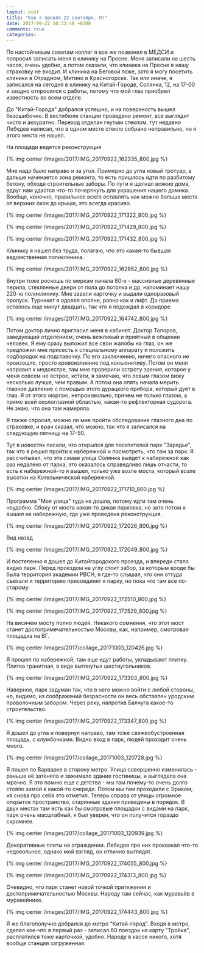 ```yaml
---
layout: post
title: "Как я провёл 22 сентября, Пт"
date: 2017-09-22 10:33:48 +0300
comments: true
categories: 
---
```

По настойчивым советам коллег я все же позвонил в МЕДСИ и попросил записать меня в клинику на Пресне. Меня записали на шесть часов, очень удобно, а потом сказали, что клиника на Пресне в нашу страховку не входит. И клиника на Беговой тоже, зато я могу посетить клиники в Отрадном, Митино и Красногорске. Так или иначе, я записался на сегодня в клинику на Китай-Городе, Солянка, 12, на 17-00 и заодно отпросился с работы, потому что мой глаз приобрел известность во всем отделе.

До "Китай-Города" добрался успешно, и на поверхность вышел безошибочно. В вестибюле станции проведено ремонт, все выглядит чисто и аккуратно. Переход отделан гнутым стеклом, тут недавно Лебедев написал, что в одном месте стекло собрано неправильно, но я этого места не нашел.

На площади ведется реконструкция

{% img center /images/2017/IMG_20170922_162335_800.jpg %}

Мне надо было направо и за угол. Примерно до угла новый тротуар, а дальше начинается зона ремонта, то есть пришлось идти по разбитому бетону, обходя строительные заборы. По пути я щелкал всякие дома, вдруг нам удастся что-то почерпнуть для украшения нашего домика. Вообще, конечно, правильнее всего оставлять как можно больше места от верхних окон до крыши, это всегда красиво.

{% img center /images/2017/IMG_20170922_171322_800.jpg %}

{% img center /images/2017/IMG_20170922_171429_800.jpg %}

{% img center /images/2017/IMG_20170922_171432_800.jpg %}

Клинику я нашел без труда, полагаю, что это какая-то бывшая ведомственная поликлиника. 

{% img center /images/2017/IMG_20170922_162852_800.jpg %}

Внутри тоже роскошь по меркам начала 80-х - массивные деревянные перила, стеклянные двери от пола до потолка и др, напоминает нашу 220-ю поликлинику. Мне завели карточку и выдали одноразовый пропуск. Турникет я одолел вполне, равно как и лифт. До приема осталось еще минут двадцать, так что я подождал в коридоре

{% img center /images/2017/IMG_20170922_164742_800.jpg %}

Потом доктор лично пригласил меня в кабинет. Доктор Топоров, заведующий отделением, очень вежливый и приятный в общении человек. Я ему сразу выложил все свои жалобы на глаз, он же предложил мне присесть к специальному аппарату и положить подбородок на подставочку. По его заключению, ничего опасного не произошло, просто кровоизлияние под конъюнктиву. Потом он меня направил к медсестре, там мне проверили остроту зрения, которое у меня совсем не острое, кстати, я замечаю, что левым глазом вижу несколько лучше, чем правым. А потом она опять начала мерить глазное давление с помощью этого дурацкого прибора, который дует в глаз. Я от этого моргаю, непроизвольно, причем не только глазом, а прямо всей окологлазной областью, какая-то рефлекторная судорога. Не знаю, что она там намеряла.

Я также спросил, можно ли мне пройти обследование глазного дна по страховке, и врач сказал, что можно, так что я записался на следующую пятницу на 17-50.

Тут в новостях писали, что открылся для посетителей парк "Зарядье", так что я решил пройти к набережной и посмотреть, что там за парк. Я рассчитывал, что эта самая улица Солянка выйдет к набережной как раз недалеко от парка, это оказалось справедливо лишь отчасти, то есть к набережной-то я вышел, только уже возле моста, который возле высотки на Котельнической набережной. 

{% img center /images/2017/IMG_20170922_171710_800.jpg %}

Программа "Моя улица" туда не дошла, потому идти там очень неудобно. Сбоку от моста какая-то дикая парковка, но зато потом я вышел на набережную, где уже проведена реконструкция.

{% img center /images/2017/IMG_20170922_172026_800.jpg %}

Вид назад

{% img center /images/2017/IMG_20170922_172049_800.jpg %}

И постепенно я дошел до Китайгородского проезда, и впереди стало видно парк. Перед проездом на углу стоит забор, за которым вроде бы была территория академии РВСН, я где-то слышал, что они оттуда съехали и территорию присоединят к парку, но пока что там все по-старому.

{% img center /images/2017/IMG_20170922_172510_800.jpg %}

{% img center /images/2017/IMG_20170922_172529_800.jpg %}

На висячем мосту полно людей. Никакого сомнения, что этот мост станет достопримечательностью Москвы, как, например, смотровая площадка на ВГ. 

{% img center /images/2017/collage_20171003_120426.jpg %}

Я прошел по набережной, там еще идут работы, укладывают плитку. Плитка гранитная, в виде вытянутых шестиугольников.

{% img center /images/2017/IMG_20170922_173303_800.jpg %}

Наверное, парк задуман так, что в него можно войти с любой стороны, но, видимо, из соображений безрасности он весь обставлен уродским проволочным забором. Через реку, напротив Балчуга какое-то строительство.

{% img center /images/2017/IMG_20170922_173347_800.jpg %}

Я дошел до угла и повернул направо, там тоже свежеобустроенная площадь, с клумбочками. Видно вход в парк, людей проходит очень много.

{% img center /images/2017/collage_20171003_120728.jpg %}

Я пошел по Варварке в сторону метро. Улица совершенно изменилась - раньше её затеняло и зажимало здание гостиницы, и выглядела она мрачно. Я это помню еще с детства - мы там почему-то очень долго стояло зимой в какой-то очереди. Потом мы там проходили с Эриком, ия снова про себя это отметил. Теперь справа от улицы огромное открытое пространство, старинные здания приведены в порядок. В двух местах там есть как бы смотровые площадки с видами на парк, парк очень масштабный, я был уверен, что он получится гораздо скромнее.

{% img center /images/2017/collage_20171003_120939.jpg %}

Декоративные плиты на ограждении. Лебедев про них проквакал что-то недовольное, однако мой взгляд, он отлично выглядят.

{% img center /images/2017/IMG_20170922_174055_800.jpg %}

{% img center /images/2017/IMG_20170922_174313_800.jpg %}

Очевидно, что парк станет новой точкой притяжения и достопримечательностью Москвы. Народу там сейчас, как муравьёв в муравейнике.

{% img center /images/2017/IMG_20170922_174443_800.jpg %}

Я же благополучно добрался до метро "Китай-город". Входя в метро, сделал кое-что в первый раз - записал 60 поездок на карту "Тройка", расплатился тоже карточкой, удобно. Народу в кассе никого, хотя вообще станция загруженная.